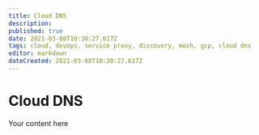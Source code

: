 ```yaml
---
title: Cloud DNS
description: 
published: true
date: 2021-03-08T10:30:27.617Z
tags: cloud, devops, service proxy, discovery, mesh, gcp, cloud dns
editor: markdown
dateCreated: 2021-03-08T10:30:27.617Z
---
```


# Cloud DNS
Your content here